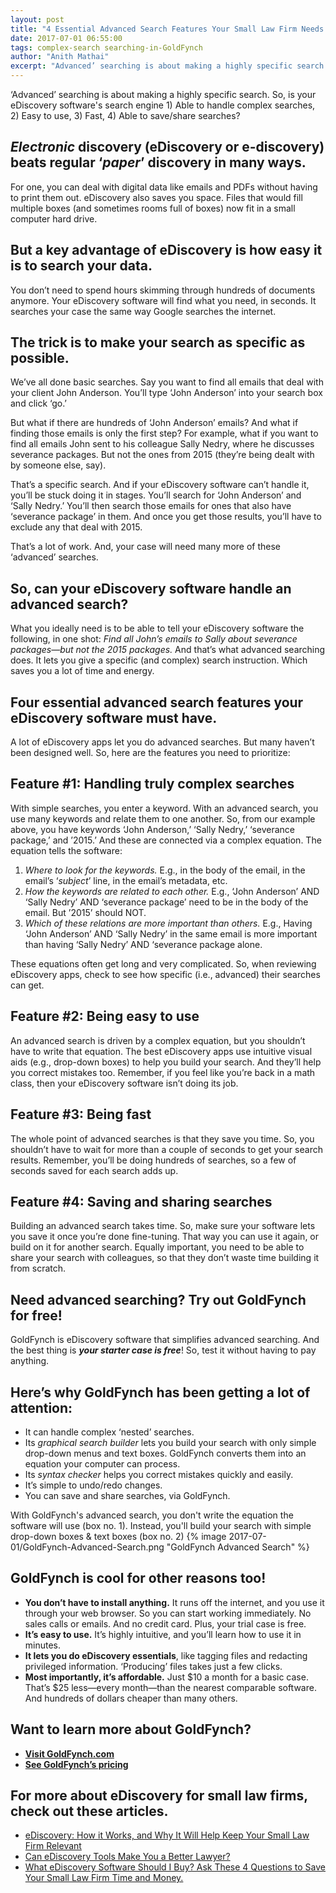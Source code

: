 ```yaml
---
layout: post
title: "4 Essential Advanced Search Features Your Small Law Firm Needs for Email eDiscovery"
date: 2017-07-01 06:55:00
tags: complex-search searching-in-GoldFynch
author: "Anith Mathai"
excerpt: "Advanced’ searching is about making a highly specific search. So, is your eDiscovery software's search engine 1) Able to handle complex searches, 2) Easy to use, 3) Fast, 4) Able to save/share searches"
---
```


‘Advanced’ searching is about making a highly specific search. So, is your eDiscovery software's search engine 1) Able to handle complex searches, 2) Easy to use, 3) Fast, 4) Able to save/share searches?  

## *Electronic* discovery (eDiscovery or e-discovery) beats regular ‘*paper*’ discovery in many ways. 

For one, you can deal with digital data like emails and PDFs without having to print them out. eDiscovery also saves you space. Files that would fill multiple boxes (and sometimes rooms full of boxes) now fit in a small computer hard drive. 

## But a key advantage of eDiscovery is how easy it is to search your data. 

You don’t need to spend hours skimming through hundreds of documents anymore. Your eDiscovery software will find what you need, in seconds. It searches your case the same way Google searches the internet.  

## The trick is to make your search as specific as possible. 

We’ve all done basic searches. Say you want to find all emails that deal with your client John Anderson. You’ll type ‘John Anderson’ into your search box and click ‘go.’

But what if there are hundreds of ‘John Anderson’ emails? And what if finding those emails is only the first step? For example, what if you want to find all emails John sent to his colleague Sally Nedry, where he discusses severance packages. But not the ones from 2015 (they’re being dealt with by someone else, say).  

That’s a specific search. And if your eDiscovery software can’t handle it, you’ll be stuck doing it in stages. You’ll search for ‘John Anderson’ and ‘Sally Nedry.’ You’ll then search those emails for ones that also have ‘severance package’ in them. And once you get those results, you’ll have to exclude any that deal with 2015. 

That’s a lot of work. And, your case will need many more of these ‘advanced’ searches. 

## So, can your eDiscovery software handle an advanced search?  

What you ideally need is to be able to tell your eDiscovery software the following, in one shot: *Find all John’s emails to Sally about severance packages—but not the 2015 packages.*  And that’s what advanced searching does. It lets you give a specific (and complex) search instruction. Which saves you a lot of time and energy. 

## Four essential advanced search features your eDiscovery software must have.

A lot of eDiscovery apps let you do advanced searches. But many haven’t been designed well. So, here are the features you need to prioritize: 

## Feature #1:  Handling truly complex searches 

With simple searches, you enter a keyword. With an advanced search, you use many keywords and relate them to one another. So, from our example above, you have keywords ‘John Anderson,’ ‘Sally Nedry,’ ‘severance package,’ and ’2015.’ And these are connected via a complex equation. The equation tells the software:

  1. *Where to look for the keywords.* E.g., in the body of the email, in the email’s ‘*subject*’ line, in the email’s metadata, etc.
  2. *How the keywords are related to each other.* E.g., ‘John Anderson’ AND ‘Sally Nedry’ AND ‘severance package’ need to be in the body of the email. But ’2015’ should NOT.
  3. *Which of these relations are more important than others.* E.g., Having ‘John Anderson’ AND ‘Sally Nedry’ in the same email is more important than having ‘Sally Nedry’ AND ‘severance package alone.

These equations often get long and very complicated. So, when reviewing eDiscovery apps, check to see how specific (i.e., advanced) their searches can get.

## Feature #2: Being easy to use 

An advanced search is driven by a complex equation, but you shouldn’t have to write that equation. The best eDiscovery apps use intuitive visual aids (e.g., drop-down boxes) to help you build your search. And they’ll help you correct mistakes too. Remember, if you feel like you’re back in a math class, then your eDiscovery software isn’t doing its job.   

## Feature #3: Being fast

The whole point of advanced searches is that they save you time. So, you shouldn’t have to wait for more than a couple of seconds to get your search results. Remember, you’ll be doing hundreds of searches, so a few of seconds saved for each search adds up.  

## Feature #4: Saving and sharing searches

Building an advanced search takes time. So, make sure your software lets you save it once you’re done fine-tuning. That way you can use it again, or build on it for another search. Equally important, you need to be able to share your search with colleagues, so that they don’t waste time building it from scratch. 

## Need advanced searching? Try out GoldFynch for free!

GoldFynch is eDiscovery software that simplifies advanced searching. And the best thing is ***your starter case is free***! So, test it without having to pay anything.   

## Here’s why GoldFynch has been getting a lot of attention:
- It can handle complex ‘nested’ searches. 
- Its *graphical search builder* lets you build your search with only simple drop-down menus and text boxes. GoldFynch converts them into an equation your computer can process.  
- Its *syntax checker* helps you correct mistakes quickly and easily.  
- It’s simple to undo/redo changes.
- You can save and share searches, via GoldFynch. 


With GoldFynch's advanced search, you don't write the equation the software will use (box no. 1). Instead, you'll build your search with simple drop-down boxes & text boxes (box no. 2)
{% image 2017-07-01/GoldFynch-Advanced-Search.png "GoldFynch Advanced Search" %}

## GoldFynch is cool for other reasons too!
- **You don’t have to install anything.** It runs off the internet, and you use it through your web browser. So you can start working immediately. No sales calls or emails. And no credit card. Plus, your trial case is free.
- **It’s easy to use.** It’s highly intuitive, and you’ll learn how to use it in minutes. 
- **It lets you do eDiscovery essentials**, like tagging files and redacting privileged information. ‘Producing’ files takes just a few clicks. 
- **Most importantly, it’s affordable.** Just $10 a month for a basic case. That’s $25 less—every month—than the nearest comparable software. And hundreds of dollars cheaper than many others.

## Want to learn more about GoldFynch?
- [**Visit GoldFynch.com**](https://goldfynch.com/)
- [**See GoldFynch’s pricing**](https://goldfynch.com/pricing.html)

## For more about eDiscovery for small law firms, check out these articles.
- [eDiscovery: How it Works, and Why It Will Help Keep Your Small Law Firm Relevant](https://goldfynch.com/blog/2017/05/26/Ediscovery-How-it-Works-and-Why-It-Will-Help-Keep-Your-Small-Law-Firm-Relevant.html)
- [Can eDiscovery Tools Make You a Better Lawyer?](https://goldfynch.com/blog/2017/05/30/can-ediscovery-tools-make-you-a-better-lawyer.html)
- [What eDiscovery Software Should I Buy? Ask These 4 Questions to Save Your Small Law Firm Time and Money.](https://goldfynch.com/blog/2017/06/07/what-ediscovery-software-should-i-buy.html)



